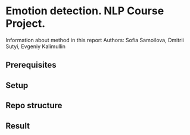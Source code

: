 # Emotion detection. NLP Course Project.
Information about method in this report
Authors: Sofia Samoilova, Dmitrii Sutyi, Evgeniy Kalimullin

## Prerequisites

## Setup



## Repo structure

## Result
